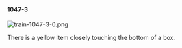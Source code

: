 #### 1047-3
![train-1047-3-0.png](https://github.com/lil-lab/nlvr/raw/master/nlvr/train/images/14/train-1047-3-0.png "train-1047-3-0.png")

There is a yellow item closely touching the bottom of a box.